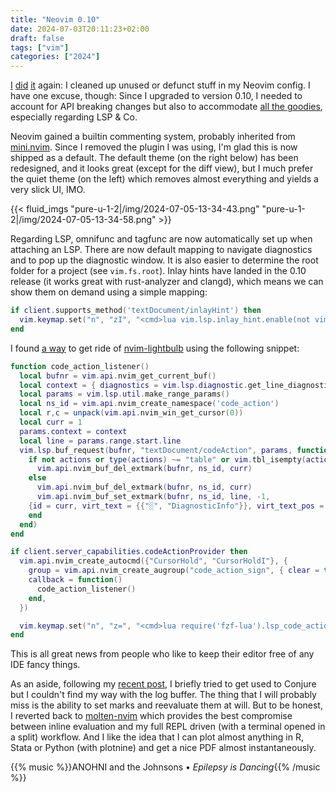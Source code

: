 ```yaml
---
title: "Neovim 0.10"
date: 2024-07-03T20:11:23+02:00
draft: false
tags: ["vim"]
categories: ["2024"]
---
```


[I](/post/lazy-nvim/) [did](/post/vim-revamp-again/) [it](/post/neovim-lsp-easy/) again: I cleaned up unused or defunct stuff in my Neovim config. I have one excuse, though: Since I upgraded to version 0.10, I needed to account for API breaking changes but also to accommodate [all the goodies](https://gpanders.com/blog/whats-new-in-neovim-0.10/), especially regarding LSP & Co.

Neovim gained a builtin commenting system, probably inherited from [mini.nvim](https://github.com/echasnovski/mini.nvim). Since I removed the plugin I was using, I'm glad this is now shipped as a default. The default theme (on the right below) has been redesigned, and it looks great (except for the diff view), but I much prefer the quiet theme (on the left) which removes almost everything and yields a very slick UI, IMO.

{{< fluid_imgs
"pure-u-1-2|/img/2024-07-05-13-34-43.png"
"pure-u-1-2|/img/2024-07-05-13-34-58.png" >}}

Regarding LSP, omnifunc and tagfunc are now automatically set up when attaching an LSP. There are now default mapping to navigate diagnostics and to pop up the diagnostic window. It is also easier to determine the root folder for a project (see `vim.fs.root`). Inlay hints have landed in the 0.10 release (it works great with rust-analyzer and clangd), which means we can show them on demand using a simple mapping:

```lua
if client.supports_method('textDocument/inlayHint') then
  vim.keymap.set("n", "zI", "<cmd>lua vim.lsp.inlay_hint.enable(not vim.lsp.inlay_hint.is_enabled())<cr>", {})
end
```

I found [a way](https://www.reddit.com/r/neovim/comments/q6lvsl/lsphelp_simple_script_to_place_a_sign_where_code/) to get ride of [nvim-lightbulb](https://github.com/kosayoda/nvim-lightbulb) using the following snippet:

```lua
function code_action_listener()
  local bufnr = vim.api.nvim_get_current_buf()
  local context = { diagnostics = vim.lsp.diagnostic.get_line_diagnostics() }
  local params = vim.lsp.util.make_range_params()
  local ns_id = vim.api.nvim_create_namespace('code_action')
  local r,c = unpack(vim.api.nvim_win_get_cursor(0))
  local curr = 1
  params.context = context
  local line = params.range.start.line
  vim.lsp.buf_request(bufnr, "textDocument/codeAction", params, function(_, actions, _)
    if not actions or type(actions) ~= "table" or vim.tbl_isempty(actions) then
      vim.api.nvim_buf_del_extmark(bufnr, ns_id, curr)
    else
      vim.api.nvim_buf_del_extmark(bufnr, ns_id, curr)
      vim.api.nvim_buf_set_extmark(bufnr, ns_id, line, -1,
	{id = curr, virt_text = {{"░", "DiagnosticInfo"}}, virt_text_pos = "eol"})
    end
  end)
end

if client.server_capabilities.codeActionProvider then
  vim.api.nvim_create_autocmd({"CursorHold", "CursorHoldI"}, {
    group = vim.api.nvim_create_augroup("code_action_sign", { clear = true }),
    callback = function()
      code_action_listener()
    end,
  })

  vim.keymap.set("n", "z=", "<cmd>lua require('fzf-lua').lsp_code_actions({ previewer = 'codeaction' })<cr>")
end
```

This is all great news from people who like to keep their editor free of any IDE fancy things.

As an aside, following my [recent post](/post/scheming-in-vim/), I briefly tried to get used to Conjure but I couldn't find my way with the log buffer. The thing that I will probably miss is the ability to set marks and reevaluate them at will. But to be honest, I reverted back to [molten-nvim](https://github.com/benlubas/molten-nvim) which provides the best compromise between inline evaluation and my full REPL driven (with a terminal opened in a split) workflow. And I like the idea that I can plot almost anything in R, Stata or Python (with plotnine) and get a nice PDF almost instantaneously.

{{% music %}}ANOHNI and the Johnsons • _Epilepsy is Dancing_{{% /music %}}
